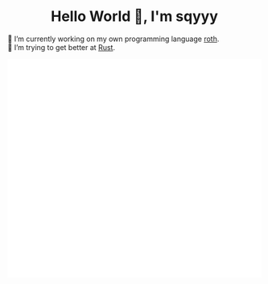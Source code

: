 <h1 align="center">
Hello World 👋, I'm sqyyy
</h1>

🔭 I’m currently working on my own programming language [roth](https://github.com/sqyyy-jar/roth).  
🦀 I’m trying to get better at [Rust](https://rust-lang.org).


![Metrics](/github-metrics.svg)
